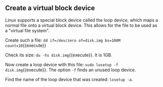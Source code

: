 ## Create a virtual block device

Linux supports a special block device called the loop device, which
maps a normal file onto a virtual block device. This allows for the
file to be used as a "virtual file system".

Create such a file: `dd if=/dev/zero of=disk.img bs=100M
count=10`{{execute}}

Check its size: `du -hs disk.img`{{execute}}. It is 1GB.

Now create a loop device with this file: `sudo losetup -f
disk.img`{{execute}}. The option `-f` finds an unused loop device.

Find the name of the loop device that was created: `losetup -a`.
